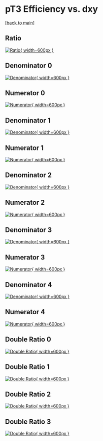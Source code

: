 # pT3 Efficiency vs. dxy

[[back to main](./)]



## Ratio

[![Ratio](../mtv/var/pT3_xtr_211_-1_eff_dxy.png){ width=600px }](../mtv/var/pT3_xtr_211_-1_eff_dxy.pdf)

## Denominator 0

[![Denominator](../mtv/den/pT3_xtr_211_-1_eff_dxy_den0.png){ width=600px }](../mtv/den/pT3_xtr_211_-1_eff_dxy_den0.pdf)

## Numerator 0

[![Numerator](../mtv/num/pT3_xtr_211_-1_eff_dxy_num0.png){ width=600px }](../mtv/num/pT3_xtr_211_-1_eff_dxy_num0.pdf)

## Denominator 1

[![Denominator](../mtv/den/pT3_xtr_211_-1_eff_dxy_den1.png){ width=600px }](../mtv/den/pT3_xtr_211_-1_eff_dxy_den1.pdf)

## Numerator 1

[![Numerator](../mtv/num/pT3_xtr_211_-1_eff_dxy_num1.png){ width=600px }](../mtv/num/pT3_xtr_211_-1_eff_dxy_num1.pdf)

## Denominator 2

[![Denominator](../mtv/den/pT3_xtr_211_-1_eff_dxy_den2.png){ width=600px }](../mtv/den/pT3_xtr_211_-1_eff_dxy_den2.pdf)

## Numerator 2

[![Numerator](../mtv/num/pT3_xtr_211_-1_eff_dxy_num2.png){ width=600px }](../mtv/num/pT3_xtr_211_-1_eff_dxy_num2.pdf)

## Denominator 3

[![Denominator](../mtv/den/pT3_xtr_211_-1_eff_dxy_den3.png){ width=600px }](../mtv/den/pT3_xtr_211_-1_eff_dxy_den3.pdf)

## Numerator 3

[![Numerator](../mtv/num/pT3_xtr_211_-1_eff_dxy_num3.png){ width=600px }](../mtv/num/pT3_xtr_211_-1_eff_dxy_num3.pdf)

## Denominator 4

[![Denominator](../mtv/den/pT3_xtr_211_-1_eff_dxy_den4.png){ width=600px }](../mtv/den/pT3_xtr_211_-1_eff_dxy_den4.pdf)

## Numerator 4

[![Numerator](../mtv/num/pT3_xtr_211_-1_eff_dxy_num4.png){ width=600px }](../mtv/num/pT3_xtr_211_-1_eff_dxy_num4.pdf)

## Double Ratio 0

[![Double Ratio](../mtv/ratio/pT3_xtr_211_-1_eff_dxy_ratio0.png){ width=600px }](../mtv/ratio/pT3_xtr_211_-1_eff_dxy_ratio0.pdf)

## Double Ratio 1

[![Double Ratio](../mtv/ratio/pT3_xtr_211_-1_eff_dxy_ratio1.png){ width=600px }](../mtv/ratio/pT3_xtr_211_-1_eff_dxy_ratio1.pdf)

## Double Ratio 2

[![Double Ratio](../mtv/ratio/pT3_xtr_211_-1_eff_dxy_ratio2.png){ width=600px }](../mtv/ratio/pT3_xtr_211_-1_eff_dxy_ratio2.pdf)

## Double Ratio 3

[![Double Ratio](../mtv/ratio/pT3_xtr_211_-1_eff_dxy_ratio3.png){ width=600px }](../mtv/ratio/pT3_xtr_211_-1_eff_dxy_ratio3.pdf)

